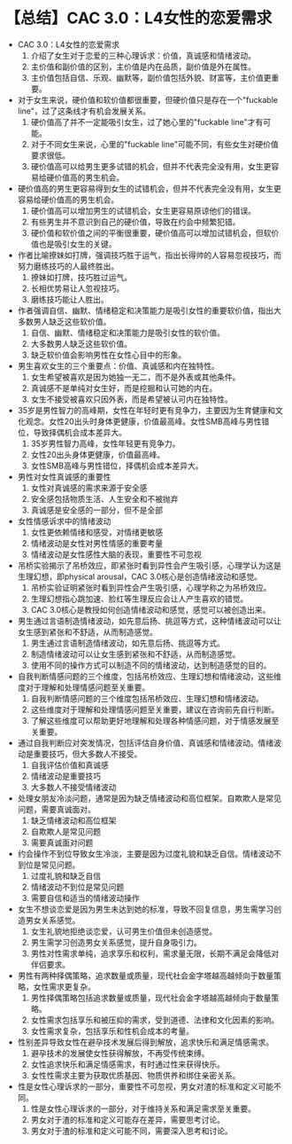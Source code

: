 # 【总结】CAC 3.0：L4女性的恋爱需求

-   CAC 3.0：L4女性的恋爱需求
    1.  介绍了女生对于恋爱的三种心理诉求：价值，真诚感和情绪波动。
    2.  主价值和副价值的区别，主价值是内在品质，副价值是外在属性。
    3.  主价值包括自信、乐观、幽默等，副价值包括外貌、财富等，主价值更重要。
-   对于女生来说，硬价值和软价值都很重要，但硬价值只是存在一个"fuckable line"，过了这条线才有机会发展关系。
    1.  硬价值高了并不一定能吸引女生，过了她心里的"fuckable line"才有可能。
    2.  对于不同女生来说，心里的"fuckable line"可能不同，有些女生对硬价值要求很低。
    3.  硬价值高可以给男生更多试错的机会，但并不代表完全没有用，女生更容易给硬价值高的男生机会。
-   硬价值高的男生更容易得到女生的试错机会，但并不代表完全没有用，女生更容易给硬价值高的男生机会。
    1.  硬价值高可以增加男生的试错机会，女生更容易原谅他们的错误。
    2.  有些男生并不意识到自己的硬价值，导致在约会中频繁犯错。
    3.  硬价值和软价值之间的平衡很重要，硬价值高可以增加试错机会，但软价值也是吸引女生的关键。
-   作者比喻撩妹如打牌，强调技巧胜于运气，指出长得帅的人容易忽视技巧，而努力磨练技巧的人最终胜出。
    1.  撩妹如打牌，技巧胜过运气。
    2.  长相优势易让人忽视技巧。
    3.  磨练技巧能让人胜出。
-   作者强调自信、幽默、情绪稳定和决策能力是吸引女性的重要软价值，指出大多数男人缺乏这些软价值。
    1.  自信、幽默、情绪稳定和决策能力是吸引女性的软价值。
    2.  大多数男人缺乏这些软价值。
    3.  缺乏软价值会影响男性在女性心目中的形象。
-   男生喜欢女生的三个重要点：价值、真诚感和内在独特性。
    1.  女生希望被喜欢是因为她独一无二，而不是外表或其他条件。
    2.  真诚感不是单纯对女生好，而是挖掘和认可她的内在。
    3.  女生不接受被喜欢只因外表，而是希望被认可内在独特性。
-   35岁是男性智力的高峰期，女性在年轻时更有竞争力，主要因为生育健康和文化观念。女性20出头时身体更健康，价值最高峰。女性SMB高峰与男性错位，导致择偶机会成本差异大。
    1.  35岁男性智力高峰，女性年轻更有竞争力。
    2.  女性20出头身体更健康，价值最高峰。
    3.  女性SMB高峰与男性错位，择偶机会成本差异大。
-   男性对女性真诚感的重要性
    1.  女性对真诚感的需求来源于安全感
    2.  安全感包括物质生活、人生安全和不被抛弃
    3.  真诚感是安全感的一部分，但不是全部
-   女性情感诉求中的情绪波动
    1.  女性更依赖情绪和感受，对情绪更敏感
    2.  情绪波动是女性对男性情感的重要考量
    3.  情绪波动是女性感性大脑的表现，重要性不可忽视
-   吊桥实验揭示了吊桥效应，即紧张时看到异性会产生吸引感，心理学认为这是生理幻想，即physical arousal，CAC 3.0核心是创造情绪波动和感觉。
    1.  吊桥实验证明紧张时看到异性会产生吸引感，心理学称之为吊桥效应。
    2.  生理幻想指心跳加速、脸红等生理反应会让人产生喜欢的错觉。
    3.  CAC 3.0核心是教授如何创造情绪波动和感觉，感觉可以被创造出来。
-   男生通过言语制造情绪波动，如先意后扬、挑逗等方式，这种情绪波动可以让女生感到紧张和不舒适，从而制造感觉。
    1.  男生通过言语制造情绪波动，如先意后扬、挑逗等方式。
    2.  制造情绪波动可以让女生感到紧张和不舒适，从而制造感觉。
    3.  使用不同的操作方式可以制造不同的情绪波动，达到制造感觉的目的。
-   自我判断情感问题的三个维度，包括吊桥效应、生理幻想和情绪波动，这些维度对于理解和处理情感问题至关重要。
    1.  自我判断情感问题的三个维度包括吊桥效应、生理幻想和情绪波动。
    2.  这些维度对于理解和处理情感问题至关重要，建议在咨询前先自行判断。
    3.  了解这些维度可以帮助更好地理解和处理各种情感问题，对于情感发展至关重要。
-   通过自我判断应对突发情况，包括评估自身价值、真诚感和情绪波动。情绪波动是重要技巧，但大多数人不接受。
    1.  自我评估价值和真诚感
    2.  情绪波动是重要技巧
    3.  大多数人不接受情绪波动
-   处理女朋友冷淡问题，通常是因为缺乏情绪波动和高位框架。自欺欺人是常见问题，需要真诚面对。
    1.  缺乏情绪波动和高位框架
    2.  自欺欺人是常见问题
    3.  需要真诚面对问题
-   约会操作不到位导致女生冷淡，主要是因为过度礼貌和缺乏自信。情绪波动不到位是常见问题。
    1.  过度礼貌和缺乏自信
    2.  情绪波动不到位是常见问题
    3.  需要自信和适当的情绪波动操作
-   女生不想谈恋爱是因为男生未达到她的标准，导致不回复信息，男生需学习创造男女关系感觉。
    1.  女生礼貌地拒绝谈恋爱，认可男生价值但未创造感觉。
    2.  男生需学习创造男女关系感觉，提升自身吸引力。
    3.  男性对性需求单纯，追求享乐和权利，需求量无限，长期不满足会降低对伴侣要求。
-   男性有两种择偶策略，追求数量或质量，现代社会金字塔越高越倾向于数量策略，女性需求更复杂。
    1.  男性择偶策略包括追求数量或质量，现代社会金字塔越高越倾向于数量策略。
    2.  女性需求包括享乐和被压抑的需求，受到道德、法律和文化因素的影响。
    3.  女性需求复杂，包括享乐和性机会成本的考量。
-   性别差异导致女性在避孕技术发展后得到解放，追求快乐和满足情感需求。
    1.  避孕技术的发展使女性获得解放，不再受传统束缚。
    2.  女性追求快乐和满足情感需求，有时通过性来获得快乐。
    3.  女性性需求主要为获取优质基因、物质供养和绑住亲密关系。
-   性是女性心理诉求的一部分，重要性不可忽视，男女对渣的标准和定义可能不同。
    1.  性是女性心理诉求的一部分，对于维持关系和满足需求至关重要。
    2.  男女对于渣的标准和定义可能存在差异，需要思考讨论。
    3.  男女对于渣的标准和定义可能不同，需要深入思考和讨论。